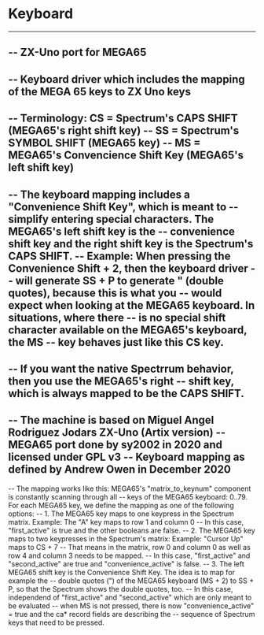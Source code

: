 Keyboard
========

----------------------------------------------------------------------------------
-- ZX-Uno port for MEGA65
--
-- Keyboard driver which includes the mapping of the MEGA 65 keys to ZX Uno keys
--
-- Terminology: CS = Spectrum's CAPS SHIFT            (MEGA65's right shift key)
--              SS = Spectrum's SYMBOL SHIFT          (MEGA65 key)
--              MS = MEGA65's Convencience Shift Key  (MEGA65's left shift key)
--
-- The keyboard mapping includes a "Convenience Shift Key", which is meant to
-- simplify entering special characters. The MEGA65's left shift key is the
-- convenience shift key and the right shift key is the Spectrum's CAPS SHIFT.
-- Example: When pressing the Convenience Shift + 2, then the keyboard driver
-- will generate SS + P to generate " (double quotes), because this is what you
-- would expect when looking at the MEGA65 keyboard. In situations, where there
-- is no special shift character available on the MEGA65's keyboard, the MS
-- key behaves just like this CS key.
--
-- If you want the native Spectrrum behavior, then you use the MEGA65's right
-- shift key, which is always mapped to be the CAPS SHIFT.
--
-- The machine is based on Miguel Angel Rodriguez Jodars ZX-Uno (Artix version)
-- MEGA65 port done by sy2002 in 2020 and licensed under GPL v3
-- Keyboard mapping as defined by Andrew Owen in December 2020
----------------------------------------------------------------------------------


-- The mapping works like this: MEGA65's "matrix_to_keynum" component is constantly scanning through all
-- keys of the MEGA65 keyboard: 0..79. For each MEGA65 key, we define the mapping as one of the following options:
-- 1. The MEGA65 key maps to one keypress in the Spectrum matrix. Example: The "A" key maps to row 1 and column 0
--    In this case, "first_active" is true and the other booleans are false. 
-- 2. The MEGA65 key maps to two keypresses in the Spectrum's matrix: Example: "Cursor Up" maps to CS + 7
--    That means in the matrix, row 0 and column 0 as well as row 4 and column 3 needs to be mapped.
--    In this case, "first_active" and "second_active" are true and "convenience_active" is false.
-- 3. The left MEGA65 shift key is the Convenience Shift Key. The idea is to map for example the
--    double quotes (") of the MEGA65 keyboard (MS + 2) to SS + P, so that the Spectrum shows the double quotes, too.
--    In this case, independend of "first_active" and "second_active" which are only meant to be evaluated
--    when MS is not pressed, there is now "convenience_active" = true and the ca* record fields are describing the
--    sequence of Spectrum keys that need to be pressed. 
